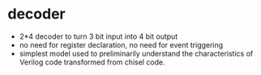 # decoder  
- 2*4 decoder to turn 3 bit input into 4 bit output  
- no need for register declaration, no need for event triggering
- simplest model used to preliminarily understand the characteristics of Verilog code transformed from chisel code.
